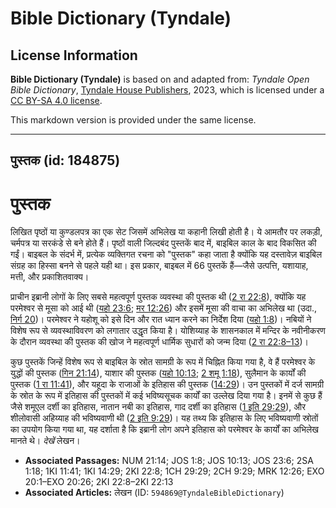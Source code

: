# Bible Dictionary (Tyndale)

## License Information

**Bible Dictionary (Tyndale)** is based on and adapted from: _Tyndale Open Bible Dictionary_, [Tyndale House Publishers](https://tyndaleopenresources.com/), 2023, which is licensed under a [CC BY-SA 4.0 license](https://creativecommons.org/licenses/by-sa/4.0/legalcode.en).

This markdown version is provided under the same license.



--------------------------------

## पुस्तक (id: 184875)

पुस्तक
======

लिखित पृष्ठों या कुण्डलपत्र का एक सेट जिसमें अभिलेख या कहानी लिखी होती है। ये आमतौर पर लकड़ी, चर्मपत्र या सरकंडे से बने होते हैं। पृष्ठों वाली जिल्दबंद पुस्तकें बाद में, बाइबिल काल के बाद विकसित की गईं। बाइबल के संदर्भ में, प्रत्येक व्यक्तिगत रचना को "पुस्तक" कहा जाता है क्योंकि यह दस्तावेज़ बाइबिल संग्रह का हिस्सा बनने से पहले यही था। इस प्रकार, बाइबल में 66 पुस्तकें हैं—जैसे उत्पत्ति, यशायाह, मत्ती, और प्रकाशितवाक्य।

प्राचीन इब्रानी लोगों के लिए सबसे महत्वपूर्ण पुस्तक व्यवस्था की पुस्तक थी ([2 रा 22:8](https://ref.ly/2Kgs22:8)), क्योंकि यह परमेश्वर से मूसा को आई थी ([यहो 23:6](https://ref.ly/Josh23:6); [मर 12:26](https://ref.ly/Mark12:26)) और इसमें मूसा की वाचा का अभिलेख था (उदा., [निर्ग 20](https://ref.ly/Exod20:1-Exod20:26))। परमेश्वर ने यहोशू को इसे दिन और रात ध्यान करने का निर्देश दिया ([यहो 1:8](https://ref.ly/Josh1:8))। नबियों ने विशेष रूप से व्यवस्थाविवरण को लगातार उद्धृत किया है। योशिय्याह के शासनकाल में मन्दिर के नवीनीकरण के दौरान व्यवस्था की पुस्तक की खोज ने महत्वपूर्ण धार्मिक सुधारों को जन्म दिया ([2 रा 22:8–13](https://ref.ly/2Kgs22:8-2Kgs22:13))।

कुछ पुस्तकें जिन्हें विशेष रूप से बाइबिल के स्रोत सामग्री के रूप में चिह्नित किया गया है, वे हैं परमेश्वर के युद्धों की पुस्तक ([गिन 21:14](https://ref.ly/Num21:14)), याशार की पुस्तक ([यहो 10:13](https://ref.ly/Josh10:13); [2 शमू 1:18](https://ref.ly/2Sam1:18)), सुलैमान के कार्यों की पुस्तक ([1 रा 11:41](https://ref.ly/1Kgs11:41)), और यहूदा के राजाओं के इतिहास की पुस्तक ([14:29](https://ref.ly/1Kgs14:29))। उन पुस्तकों में दर्ज सामग्री के स्रोत के रूप में इतिहास की पुस्तकों में कई भविष्यसूचक कार्यों का उल्लेख दिया गया है। इनमें से कुछ हैं जैसे शमूएल दर्शी का इतिहास, नातान नबी का इतिहास, गाद दर्शी का इतिहास ([1 इति 29:29](https://ref.ly/1Chr29:29)), और शीलोवासी अहिय्याह की भविष्यवाणी थी ([2 इति 9:29](https://ref.ly/2Chr9:29))। यह तथ्य कि इतिहास के लिए भविष्यवाणी स्रोतों का उपयोग किया गया था, यह दर्शाता है कि इब्रानी लोग अपने इतिहास को परमेश्वर के कार्यों का अभिलेख मानते थे। *देखें* लेखन।

* **Associated Passages:** NUM 21:14; JOS 1:8; JOS 10:13; JOS 23:6; 2SA 1:18; 1KI 11:41; 1KI 14:29; 2KI 22:8; 1CH 29:29; 2CH 9:29; MRK 12:26; EXO 20:1–EXO 20:26; 2KI 22:8–2KI 22:13
* **Associated Articles:** लेखन (ID: `594869@TyndaleBibleDictionary`)

